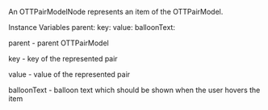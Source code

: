 An OTTPairModelNode represents an item of the OTTPairModel.

Instance Variables
	parent:		<OTTPairModel>
	key:		<String>
	value:		<String>
	balloonText:		<String>

parent
	- parent OTTPairModel

key
	- key of the represented pair

value
	- value of the represented pair

balloonText
	- balloon text which should be shown when the user hovers the item